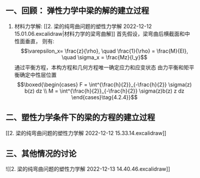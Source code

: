 ## 一、回顾： 弹性力学中梁的解的建立过程
1. 材料力学解: 
[[2.  梁的纯弯曲问题的塑性力学解 2022-12-12 15.01.06.excalidraw|材料力学的梁弯曲解]]
首先假设，梁弯曲后横截面和中性面垂直， 则有: 
$$\varepsilon_x= \frac{z}{\rho}, \quad \frac{1}{\rho} = \frac{M}{EI}, \quad \sigma_x = \frac{Mz}{I_y}$$
通过平衡方程，本构方程和几何方程唯一确定应力和应变状态
由力平衡和矩平衡确定中性层位置
$$\boxed{\begin{cases}
F = \int^{\frac{h}{2}}_{-\frac{h}{2}} \sigma(z) b(z) dz \\ 
M = \int^{\frac{h}{2}}_{-\frac{h}{2}} \sigma(z)b(z) z dz
\end{cases}\tag{4.2.4}}$$

## 二、塑性力学条件下的梁的方程的建立过程

[[2.  梁的纯弯曲问题的塑性力学解 2022-12-12 15.33.14.excalidraw]]

## 三、其他情况的讨论

![[2.  梁的纯弯曲问题的塑性力学解 2022-12-13 14.40.46.excalidraw]]